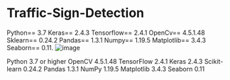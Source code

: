 # Traffic-Sign-Detection
Python== 3.7
Keras== 2.4.3
Tensorflow== 2.4.1
OpenCv== 4.5.1.48
Sklearn== 0.24.2
Pandas== 1.3.1
Numpy== 1.19.5
Matplotlib== 3.4.3
Seaborn== 0.11.
![image](https://user-images.githubusercontent.com/81581862/176584838-65af590c-6220-4866-b6d9-ec159832fbfb.png)




Python 3.7 or higher
OpenCV 4.5.1.48
TensorFlow 2.4.1
Keras 2.4.3
Scikit-learn 0.24.2
Pandas 1.3.1
NumPy 1.19.5
Matplotlib 3.4.3
Seaborn 0.11
